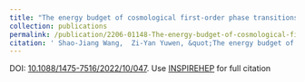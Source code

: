 ```yaml
---
title: "The energy budget of cosmological first-order phase transitions beyond the bag equation of state"
collection: publications
permalink: /publication/2206-01148-The-energy-budget-of-cosmological-first-order-phase-transitions-beyond-the-bag-equation-of-state
citation: ' Shao-Jiang Wang,  Zi-Yan Yuwen, &quot;The energy budget of cosmological first-order phase transitions beyond the bag equation of state.&quot; <i>JCAP</i> 10 (2022) , 047.  [arXiv:2206.01148](https://arxiv.org/abs/2206.01148) . '
---
```

DOI: [10.1088/1475-7516/2022/10/047](https://doi.org/10.1088/1475-7516/2022/10/047). 
Use [INSPIREHEP](https://inspirehep.net/literature?sort=mostrecent&size=25&page=1&q=Wang%3A2022lyd) for full citation